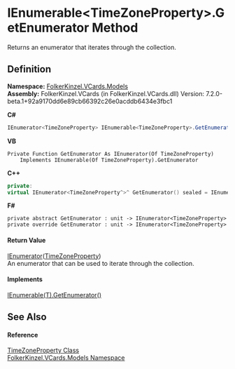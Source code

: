 # IEnumerable&lt;TimeZoneProperty&gt;.GetEnumerator Method


Returns an enumerator that iterates through the collection.



## Definition
**Namespace:** <a href="10623553-9342-5b8f-9df4-6e7d1075f3df.md">FolkerKinzel.VCards.Models</a>  
**Assembly:** FolkerKinzel.VCards (in FolkerKinzel.VCards.dll) Version: 7.2.0-beta.1+92a9170dd6e89cb66392c26e0acddb6434e3fbc1

**C#**
``` C#
IEnumerator<TimeZoneProperty> IEnumerable<TimeZoneProperty>.GetEnumerator()
```
**VB**
``` VB
Private Function GetEnumerator As IEnumerator(Of TimeZoneProperty)
	Implements IEnumerable(Of TimeZoneProperty).GetEnumerator
```
**C++**
``` C++
private:
virtual IEnumerator<TimeZoneProperty^>^ GetEnumerator() sealed = IEnumerable<TimeZoneProperty^>::GetEnumerator
```
**F#**
``` F#
private abstract GetEnumerator : unit -> IEnumerator<TimeZoneProperty> 
private override GetEnumerator : unit -> IEnumerator<TimeZoneProperty> 
```



#### Return Value
<a href="https://learn.microsoft.com/dotnet/api/system.collections.generic.ienumerator-1" target="_blank" rel="noopener noreferrer">IEnumerator</a>(<a href="3d95294e-eb6d-9637-dd41-e876afb4fe20.md">TimeZoneProperty</a>)  
An enumerator that can be used to iterate through the collection.

#### Implements
<a href="https://learn.microsoft.com/dotnet/api/system.collections.generic.ienumerable-1.getenumerator" target="_blank" rel="noopener noreferrer">IEnumerable(T).GetEnumerator()</a>  


## See Also


#### Reference
<a href="3d95294e-eb6d-9637-dd41-e876afb4fe20.md">TimeZoneProperty Class</a>  
<a href="10623553-9342-5b8f-9df4-6e7d1075f3df.md">FolkerKinzel.VCards.Models Namespace</a>  
